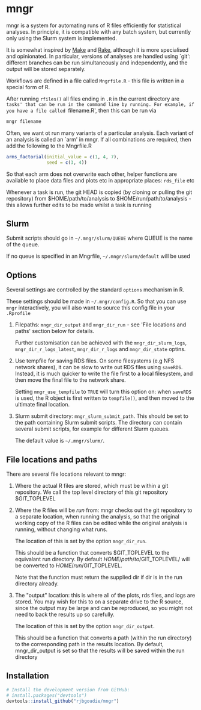 mngr
====

mngr is a system for automating runs of R files efficiently for statistical
analyses.
In principle, it is compatible with any batch system, but currently only using
the Slurm system is implemented.

It is somewhat inspired by
[Make](https://www.gnu.org/software/make/manual/make.html) and
[Rake](https://github.com/ruby/rake), although it is more specialised and
opinionated.
In particular, versions of analyses are handled using `git': different branches
can be run simultaneously and independently, and the output will be stored
separately.

Workflows are defined in a file called `Mngrfile.R` - this file is written in a
special form of R.

After running `rfiles()` all files ending in `.R` in the current directory are
`tasks' that can be run in the command line by running. For example, if you have
a file called `filename.R', then this can be run via

``` sh
mngr filename
```

Often, we want ot run many variants of a particular analysis.
Each variant of an analysis is called an `arm' in mngr.
If all combinations are required, then add the following to the Mngrfile.R

``` r
arms_factorial(initial_value = c(1, 4, 7),
               seed = c(3, 4))
```

So that each arm does not overwrite each other, helper functions are available
to place data files and plots etc in appropriate places: `rds_file` etc

Whenever a task is run, the git HEAD is copied (by cloning or pulling the
git repository) from $HOME/path/to/analysis to $HOME/run/path/to/analysis -
this allows further edits to be made whilst a task is running

Slurm
-----

Submit scripts should go in ```~/.mngr/slurm/QUEUE``` where QUEUE is the name
of the queue.

If no queue is specified in an Mngrfile, ```~/.mngr/slurm/default``` will be used

Options
-------

Several settings are controlled by the standard ```options``` mechanism in R.

These settings should be made in ```~/.mngr/config.R```. So that you can use
```mngr``` interactively, you will also want to source this config file in
your ```.Rprofile```

1. Filepaths: ```mngr_dir_output``` and ```mngr_dir_run``` - see 'File locations
   and paths' section below for details.

   Further customisation can be achieved with the ```mngr_dir_slurm_logs```,
   ```mngr_dir_r_logs_latest```, ```mngr_dir_r_logs``` and ```mngr_dir_state```
   optins.

2. Use tempfile for saving RDS files. On some filesystems (e.g NFS network
   shares), it can be slow to write out RDS files using ```saveRDS```. Instead,
   it is much quicker to write the file first to a local filesystem, and then
   move the final file to the network share.

   Setting ```mngr_use_tempfile``` to ```TRUE``` will turn this option on: when
   ```saveRDS``` is used, the R object is first written to ```tempfile()```,
   and then moved to the ultimate final location.

3. Slurm submit directory: ```mngr_slurm_submit_path```. This should be set to
   the path containing Slurm submit scripts. The directory can contain several
   submit scripts, for example for different Slurm queues.

   The default value is ```~/.mngr/slurm/```.

File locations and paths
------------------------

There are several file locations relevant to mngr:

1. Where the actual R files are stored, which must be within a git repository.
   We call the top level directory of this git repository $GIT_TOPLEVEL
2. Where the R files will be _run_ from: mngr checks out the git repository to
   a separate location, when running the analysis, so that the original working
   copy of the R files can be edited while the original analysis is running,
   without changing what runs.

   The location of this is set by the option ```mngr_dir_run```.

   This should be a function that converts $GIT_TOPLEVEL to the equivalant run
   directory. By default $HOME/path/to/$GIT_TOPLEVEL/ will be converted to
   $HOME/run/$GIT_TOPLEVEL.

   Note that the function must return the supplied dir if dir is in the run
   directory already.

3. The "output" location: this is where all of the plots, rds files, and logs
   are stored. You may wish for this to on a separate drive to the R source,
   since the output may be large and can be reproduced, so you might not need to
   back the results up so carefully.

   The location of this is set by the option ```mngr_dir_output```.

   This should be a function that converts a path (within the run directory) to
   the corresponding path in the results location. By default, mngr_dir_output
   is set so that the results will be saved within the run directory

Installation
------------

``` r
# Install the development version from GitHub:
# install.packages("devtools")
devtools::install_github("rjbgoudie/mngr")
```
